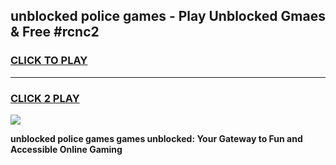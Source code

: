 
## unblocked police games - Play Unblocked Gmaes & Free #rcnc2
<h3>
<a href="https://premium.freeplayer.one?title=unblocked_police_games&ref=03M">CLICK TO PLAY</a></h3>
<hr>

<h3>
<a href="https://premium.freeplayer.one?title=unblocked_police_games&ref=03M">CLICK 2 PLAY</a>
  
</h3>

<a href="https://premium.freeplayer.one?title=unblocked_police_games&ref=03M"><img src="https://clearcache.store/games.png"></a>


**unblocked police games games unblocked: Your Gateway to Fun and Accessible Online Gaming**
